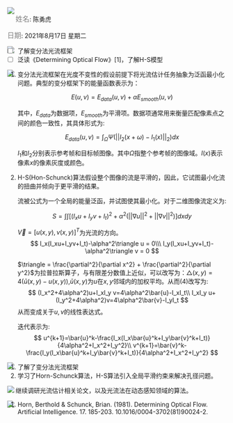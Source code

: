 <img src = "https://img.shields.io/badge/-Info%20%26%20Date-blueviolet" align="left">

<font color=gray size=3>姓名</font>:  陈勇虎

<font color=gray size=3>日期</font>: 2021年8月17日 星期二

<img src = "https://img.shields.io/badge/-Plan-blueviolet" align="left">

- [ ] 了解变分法光流框架
- [ ] 泛读《Determining Optical Flow》[1]，了解H-S模型

<img src = "https://img.shields.io/badge/-Do-blueviolet" align="left">

1. 变分法光流框架在光度不变性的假设前提下将光流估计任务抽象为泛函最小化问题。典型的变分框架下的能量函数表示为：

   $$
   E(u,v) = E_{data}(u,v) + \alpha E_{smooth}(u, v)
   $$

   其中，$E_{data}$为数据项，$E_{smooth}$为平滑项。数据项通常用来衡量匹配像素点之间的颜色一致性，其具体形式为:

   $$
   E_{data}(u,v) = \int_{\Omega}\Psi(||I_2(x+\omega)-I_1(x)||_2)dx
   $$

   $I_1$和$I_2$分别表示参考帧和目标帧图像。其中$\Omega$指整个参考帧的图像域。$I(x)$表示像素$x$的像素灰度或颜色。

2. H-S(Hon-Schunck)算法假设整个图像的流是平滑的，因此，它试图最小化流的扭曲并倾向于更平滑的结果。

   流被公式为一个全局的能量泛函，并试图使其最小化。对于二维图像流定义为:

   $$
   S=\int\int\left[(I_xu+I_yv+I_t)^2+\alpha^2(||\nabla u||^2+||\nabla v||^2)\right]dxdy
   $$

   $\vec{V} =[u(x,y),v(x,y)]^T$为光流的方向。
   $$
   I_x(I_xu+I_yv+I_t)-\alpha^2\triangle u = 0\\\
   I_y(I_xu+I_yv+I_t)-\alpha^2\triangle v = 0
   $$
   
   $\triangle = \frac{\partial^2}{\partial x^2} + \frac{\partial^2}{\partial y^2}$为拉普拉斯算子，与有限差分数值上近似，可以改写为：$\triangle(x,y)=4(\bar{u}(x,y)-u(x,y))$,$\bar{u}(x,y)$为$u$在$x,y$邻域内的加权平均。从而(4)改写为:
   $$
   (I_x^2+4\alpha^2)u+I_xI_y v=4\alpha^2\bar{u}-I_xI_t\\
   I_xI_y u+(I_y^2+4\alpha^2)v=4\alpha^2\bar{v}-I_yI_t
   $$
   从而变成关于$u,v$的线性表达式。
   
   迭代表示为:
   $$
   u^{k+1}=\bar{u}^k-\frac{I_x(I_x\bar{u}^k+I_y\bar{v}^k+I_t)}{4\alpha^2+I_x^2+I_y^2}\\
   v^{k+1}=\bar{v}^k-\frac{I_y(I_x\bar{u}^k+I_y\bar{v}^k+I_t)}{4\alpha^2+I_x^2+I_y^2}
   $$

<img src = "https://img.shields.io/badge/-Check-blueviolet" align="left">

1. 了解了变分法光流框架
2. 学习了Horn-Schunck算法，H-S算法引入全局平滑约束来解决孔径问题。

<img src = "https://img.shields.io/badge/-Action-blueviolet" align="left">

   继续调研光流估计相关论文，以及光流法在动态感知领域的算法。

<img src = "https://img.shields.io/badge/-Reference-blueviolet" align = "left">

1. Horn, Berthold & Schunck, Brian. (1981). Determining Optical Flow. Artificial Intelligence. 17. 185-203. 10.1016/0004-3702(81)90024-2.







